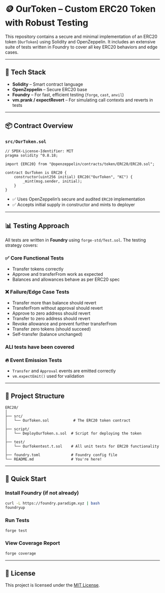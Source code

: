 # 🪙 OurToken – Custom ERC20 Token with Robust Testing

This repository contains a secure and minimal implementation of an ERC20 token (`OurToken`) using Solidity and OpenZeppelin. It includes an extensive suite of tests written in Foundry to cover all key ERC20 behaviors and edge cases.

---

## 🔧 Tech Stack

* **Solidity** – Smart contract language
* **OpenZeppelin** – Secure ERC20 base
* **Foundry** – For fast, efficient testing (`forge`, `cast`, `anvil`)
* **vm.prank / expectRevert** – For simulating call contexts and reverts in tests

---

## 📦 Contract Overview

### `src/OurToken.sol`

```solidity
// SPDX-License-Identifier: MIT
pragma solidity ^0.8.18;

import {ERC20} from "@openzeppelin/contracts/token/ERC20/ERC20.sol";

contract OurToken is ERC20 {
    constructor(uint256 initial) ERC20("OurToken", "KC") {
        _mint(msg.sender, initial);
    }
}
```

* ✅ Uses OpenZeppelin’s secure and audited `ERC20` implementation
* ✅ Accepts initial supply in constructor and mints to deployer

---

## 📊 Testing Approach

All tests are written in **Foundry** using `forge-std/Test.sol`. The testing strategy covers:

### ✅ **Core Functional Tests**

* Transfer tokens correctly
* Approve and transferFrom work as expected
* Balances and allowances behave as per ERC20 spec

### ❌ **Failure/Edge Case Tests**

* Transfer more than balance should revert
* TransferFrom without approval should revert
* Approve to zero address should revert
* Transfer to zero address should revert
* Revoke allowance and prevent further transferFrom
* Transfer zero tokens (should succeed)
* Self-transfer (balance unchanged)


### ALl tests have been covered 
 
### 🔥 **Event Emission Tests**

* `Transfer` and `Approval` events are emitted correctly
* `vm.expectEmit()` used for validation

---

## 📁 Project Structure

```
ERC20/
│
├── src/
│   └── OurToken.sol           # The ERC20 token contract
│
├── script/
│   └── DeployOurToken.s.sol  # Script for deploying the token
│
├── test/
│   └── OurTokentest.t.sol    # All unit tests for ERC20 functionality
│
├── foundry.toml              # Foundry config file
└── README.md                 # You're here!
```

---

## 🚀 Quick Start

### Install Foundry (if not already)

```bash
curl -L https://foundry.paradigm.xyz | bash
foundryup
```

### Run Tests

```bash
forge test
```

### View Coverage Report

```bash
forge coverage
```

---

## 🚪 License

This project is licensed under the [MIT License](LICENSE).
